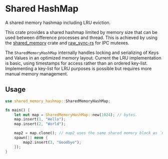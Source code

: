 # Shared HashMap

A shared memory hashmap including LRU eviction.

This crate provides a shared hashmap limited by memory size that can be used between difference processes and thread. This is achieved by using the [shared_memory](https://github.com/elast0ny/shared_memory) crate and [raw_sync-rs](https://github.com/elast0ny/raw_sync-rs) for IPC mutexes.

The `SharedMemoryHashMap` internally handles locking and serializing of Keys and Values in an optimized memory layout. Current the LRU implementation is basic, using timestamps for access rather than an ordered key-list. Implementing a key-list for LRU purposes is possible but requires more manual memory management.

## Usage

```rust
use shared_memory_hashmap::SharedMemoryHashMap;

fn main() {
    let mut map = SharedMemoryHashMap::new(1024); // bytes.
    map.insert(1, "Hello");
    map.insert(2, "World");

    map2 = map.clone(); // map2 uses the same shared memory block as `map`.
    spawn(|| move {
        map2.insert(3, "Goodbye");
    });
}
```
